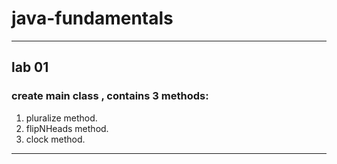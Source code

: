 # java-fundamentals
--------------------------------------------------------
## lab 01
### create main class , contains 3 methods:
1. pluralize method.
2. flipNHeads method.
3. clock method. 
--------------------------------------------------------